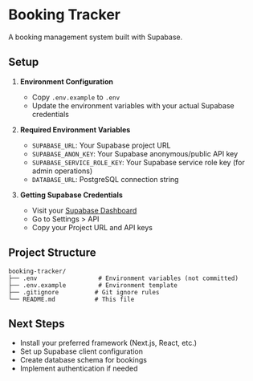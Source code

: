 # Booking Tracker

A booking management system built with Supabase.

## Setup

1. **Environment Configuration**
   - Copy `.env.example` to `.env`
   - Update the environment variables with your actual Supabase credentials

2. **Required Environment Variables**
   - `SUPABASE_URL`: Your Supabase project URL
   - `SUPABASE_ANON_KEY`: Your Supabase anonymous/public API key
   - `SUPABASE_SERVICE_ROLE_KEY`: Your Supabase service role key (for admin operations)
   - `DATABASE_URL`: PostgreSQL connection string

3. **Getting Supabase Credentials**
   - Visit your [Supabase Dashboard](https://app.supabase.com)
   - Go to Settings > API
   - Copy your Project URL and API keys

## Project Structure

```
booking-tracker/
├── .env                 # Environment variables (not committed)
├── .env.example         # Environment template
├── .gitignore          # Git ignore rules
└── README.md           # This file
```

## Next Steps

- Install your preferred framework (Next.js, React, etc.)
- Set up Supabase client configuration
- Create database schema for bookings
- Implement authentication if needed
